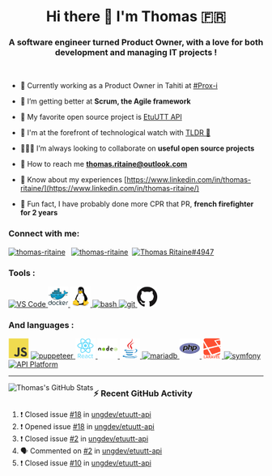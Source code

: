 <h1 align="center">Hi there 👋 I'm Thomas 🇫🇷</h1>
<h3 align="center">A software engineer turned Product Owner, with a love for both development and managing IT projects !</h3>

<br />

- 👔 Currently working as a Product Owner in Tahiti at [#Prox-i](https://www.prox-i.pf/)

- 🌱 I’m getting better at **Scrum, the Agile framework**

- 🤝 My favorite open source project is [EtuUTT API](https://github.com/ungdev/etuutt-api/)

- 👀 I'm at the forefront of technological watch with [TLDR 📰](https://tldr.tech/)

- 🧑‍🤝‍🧑 I’m always looking to collaborate on **useful open source projects**

- 📧 How to reach me **thomas.ritaine@outlook.com**

- 📄 Know about my experiences [https://www.linkedin.com/in/thomas-ritaine/](https://www.linkedin.com/in/thomas-ritaine/)

- 🐣 Fun fact, I have probably done more CPR that PR, **french firefighter for 2 years**

<h3 align="left">Connect with me:</h3>
<p align="left">
<a href="mailto:thomas.ritaine@outlook.com" target="blank"><img align="center" src="https://static.vecteezy.com/system/resources/previews/009/973/213/original/email-and-mail-icon-sign-symbol-design-free-png.png" alt="thomas-ritaine" height="40" width="40" /></a>&nbsp;&nbsp;
<a href="https://linkedin.com/in/thomas-ritaine" target="blank"><img align="center" src="https://raw.githubusercontent.com/rahuldkjain/github-profile-readme-generator/master/src/images/icons/Social/linked-in-alt.svg" alt="thomas-ritaine" height="40" width="40" /></a>&nbsp;
<a href="https://discord.gg/Thomas Ritaine#4947" target="blank"><img align="center" src="https://raw.githubusercontent.com/rahuldkjain/github-profile-readme-generator/master/src/images/icons/Social/discord.svg" alt="Thomas Ritaine#4947" height="40" width="40" /></a>
</p>

<h3 align="left">Tools :</h3>
<p align="left">
    <a href="https://code.visualstudio.com/" target="_blank" rel="noreferrer"> <img src="https://upload.wikimedia.org/wikipedia/commons/thumb/9/9a/Visual_Studio_Code_1.35_icon.svg/2048px-Visual_Studio_Code_1.35_icon.svg.png" alt="VS Code" width="40" height="40" /> </a>
    <a href="https://www.docker.com/" target="_blank" rel="noreferrer"> <img src="https://raw.githubusercontent.com/devicons/devicon/master/icons/docker/docker-original-wordmark.svg" alt="docker" width="40" height="40" /> </a>
    <a href="https://www.linux.org/" target="_blank" rel="noreferrer"> <img src="https://raw.githubusercontent.com/devicons/devicon/master/icons/linux/linux-original.svg" alt="linux" width="40" height="40" /> </a>
    <a href="https://www.gnu.org/software/bash/" target="_blank" rel="noreferrer"> <img src="https://www.vectorlogo.zone/logos/gnu_bash/gnu_bash-icon.svg" alt="bash" width="40" height="40" /> </a>
    <a href="https://git-scm.com/" target="_blank" rel="noreferrer"> <img src="https://www.vectorlogo.zone/logos/git-scm/git-scm-icon.svg" alt="git" width="40" height="40" /> </a>
    <a href="https://github.com/" target="_blank" rel="noreferrer"> <img src="https://raw.githubusercontent.com/github/explore/78df643247d429f6cc873026c0622819ad797942/topics/github/github.png" alt="GitHub" width="40" height="40" /> </a>
</p>

<h3 align="left">And languages :</h3>
<p align="left">
    <a href="https://developer.mozilla.org/en-US/docs/Web/JavaScript" target="_blank" rel="noreferrer"><img src="https://raw.githubusercontent.com/devicons/devicon/master/icons/javascript/javascript-original.svg" alt="javascript" width="40" height="40" /></a>
    <a href="https://github.com/puppeteer/puppeteer" target="_blank" rel="noreferrer"> <img src="https://www.vectorlogo.zone/logos/pptrdev/pptrdev-official.svg" alt="puppeteer" width="40" height="40" /> </a>
    <a href="https://reactjs.org/" target="_blank" rel="noreferrer"> <img src="https://raw.githubusercontent.com/devicons/devicon/master/icons/react/react-original-wordmark.svg" alt="react" width="40" height="40" /> </a>
    <a href="https://nodejs.org" target="_blank" rel="noreferrer"> <img src="https://raw.githubusercontent.com/devicons/devicon/master/icons/nodejs/nodejs-original-wordmark.svg" alt="nodejs" width="40" height="40" /> </a>
    <a href="https://www.java.com" target="_blank" rel="noreferrer"> <img src="https://raw.githubusercontent.com/devicons/devicon/master/icons/java/java-original.svg" alt="java" width="40" height="40" /> </a>
    <a href="https://mariadb.org/" target="_blank" rel="noreferrer"> <img src="https://www.vectorlogo.zone/logos/mariadb/mariadb-icon.svg" alt="mariadb" width="40" height="40" /> </a>
    <a href="https://www.php.net" target="_blank" rel="noreferrer"> <img src="https://raw.githubusercontent.com/devicons/devicon/master/icons/php/php-original.svg" alt="php" width="40" height="40" /> </a>
    <a href="https://laravel.com/" target="_blank" rel="noreferrer"> <img src="https://raw.githubusercontent.com/devicons/devicon/master/icons/laravel/laravel-plain-wordmark.svg" alt="laravel" width="40" height="40" /> </a>
    <a href="https://symfony.com" target="_blank" rel="noreferrer"> <img src="https://symfony.com/logos/symfony_black_03.svg" alt="symfony" width="40" height="40" /> </a>
    <a href="https://api-platform.com/" target="_blank" rel="noreferrer"> <img src="https://api-platform.com/static/74e20e175f4d908bbc0f1e2af28d3d66/Logo_Circle%20webby%20blue.svg" alt="API Platform" width="40" height="40" /> </a>
</p>



---

<img align="left" alt="Thomas's GitHub Stats" src="https://github-readme-stats.vercel.app/api?username=thomasritaine&show_icons=true&hide_border=true" />

### ⚡ Recent GitHub Activity
<!--START_SECTION:activity-->
1. ❗️ Closed issue [#18](https://github.com/ungdev/etuutt-api/issues/18) in [ungdev/etuutt-api](https://github.com/ungdev/etuutt-api)
2. ❗️ Opened issue [#18](https://github.com/ungdev/etuutt-api/issues/18) in [ungdev/etuutt-api](https://github.com/ungdev/etuutt-api)
3. ❗️ Closed issue [#2](https://github.com/ungdev/etuutt-api/issues/2) in [ungdev/etuutt-api](https://github.com/ungdev/etuutt-api)
4. 🗣 Commented on [#2](https://github.com/ungdev/etuutt-api/issues/2) in [ungdev/etuutt-api](https://github.com/ungdev/etuutt-api)
5. ❗️ Closed issue [#10](https://github.com/ungdev/etuutt-api/issues/10) in [ungdev/etuutt-api](https://github.com/ungdev/etuutt-api)
<!--END_SECTION:activity-->

